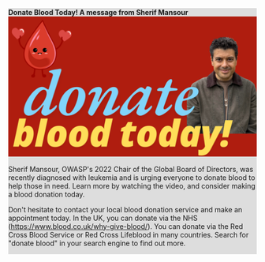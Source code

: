 <div style="width:100%;display:grid;grid-column: 1/3; background-color:#ddd;">
<section class="homepage-promo">
<span>
<strong>Donate Blood Today! A message from Sherif Mansour</strong>
<div>
<a href="https://www.youtube.com/watch?v=LKZTppmAS84"><img src="/assets/images/content/blood-drive-donate.png" alt="Donate Blood" /></a>
<br/>
<p>Sherif Mansour, OWASP's 2022 Chair of the Global Board of Directors, was recently diagnosed with leukemia and is urging everyone to donate blood to help those in need. Learn more by watching the video, and consider making a blood donation today.</p>

<p>Don't hesitate to contact your local blood donation service and make an appointment today. In the UK, you can donate via the NHS (<a href="https://www.blood.co.uk/why-give-blood/">https://www.blood.co.uk/why-give-blood/</a>). You can donate via the Red Cross Blood Service or Red Cross Lifeblood in many countries. Search for "donate blood" in your search engine to find out more.</p>
</div>
</span>
</section>
</div>
